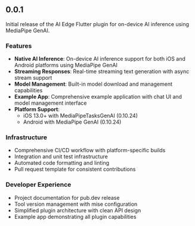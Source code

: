 ## 0.0.1

Initial release of the AI Edge Flutter plugin for on-device AI inference using MediaPipe GenAI.

### Features

* **Native AI Inference**: On-device AI inference support for both iOS and Android platforms using MediaPipe GenAI
* **Streaming Responses**: Real-time streaming text generation with async stream support
* **Model Management**: Built-in model download and management capabilities
* **Example App**: Comprehensive example application with chat UI and model management interface
* **Platform Support**:
  - iOS 13.0+ with MediaPipeTasksGenAI (0.10.24)
  - Android with MediaPipe GenAI (0.10.24)

### Infrastructure

* Comprehensive CI/CD workflow with platform-specific builds
* Integration and unit test infrastructure
* Automated code formatting and linting
* Pull request template for consistent contributions

### Developer Experience

* Project documentation for pub.dev release
* Tool version management with mise configuration
* Simplified plugin architecture with clean API design
* Example app demonstrating all plugin capabilities
